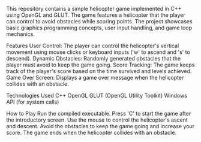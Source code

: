This repository contains a simple helicopter game implemented in C++ using OpenGL and GLUT. The game features a helicopter that the player can control to avoid obstacles while scoring points. The project showcases basic graphics programming concepts, user input handling, and game loop mechanics.

Features
User Control: The player can control the helicopter's vertical movement using mouse clicks or keyboard inputs ('w' to ascend and 's' to descend).
Dynamic Obstacles: Randomly generated obstacles that the player must avoid to keep the game going.
Score Tracking: The game keeps track of the player's score based on the time survived and levels achieved.
Game Over Screen: Displays a game over message when the helicopter collides with an obstacle.

Technologies Used
C++
OpenGL
GLUT (OpenGL Utility Toolkit)
Windows API (for system calls)

How to Play
Run the compiled executable.
Press 'C' to start the game after the introductory screen.
Use the mouse to control the helicopter's ascent and descent.
Avoid the obstacles to keep the game going and increase your score.
The game ends when the helicopter collides with an obstacle.

